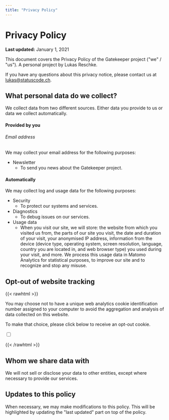 ```yaml
---
title: "Privacy Policy"
---
```


# Privacy Policy

**Last updated:** January 1, 2021

This document covers the Privacy Policy of the Gatekeeper project ("we" / "us"). A personal project by Lukas Reschke. 

If you have any questions about this privacy notice, please contact us at lukas@statuscode.ch.

## What personal data do we collect?

We collect data from two different sources. Either data you provide to us or data we collect automatically.

#### Provided by you

###### Email address
We may collect your email address for the following purposes:

- Newsletter
  - To send you news about the Gatekeeper project.

#### Automatically

We may collect log and usage data for the following purposes:

- Security
  - To protect our systems and services.
- Diagnostics
  - To debug issues on our services.
- Usage data
  - When you visit our site, we will store: the website from which you visited us from, the parts of our site you visit, the date and duration of your visit, your anonymised IP address, information from the device (device type, operating system, screen resolution, language, country you are located in, and web browser type) you used during your visit, and more. We process this usage data in Matomo Analytics for statistical purposes, to improve our site and to recognize and stop any misuse.

## Opt-out of website tracking

{{< rawhtml >}}
<div>
  <p>You may choose not to have a unique web analytics cookie identification number assigned to your computer to avoid the aggregation and analysis of data collected on this website.</p>
  <p>To make that choice, please click below to receive an opt-out cookie.</p>

  <p>
    <input type="checkbox" id="optout" />
    <label for="optout"><strong></strong></label>
  </p>
</div>
<script>
document.addEventListener("DOMContentLoaded", function(event) {
  function setOptOutText(element) {
    _paq.push([function() {
      element.checked = !this.isUserOptedOut();
      document.querySelector('label[for=optout] strong').innerText = this.isUserOptedOut()
        ? 'You are currently opted out. Click here to opt in.'
        : 'You are currently opted in. Click here to opt out.';
    }]);
  }

  var optOut = document.getElementById("optout");
  optOut.addEventListener("click", function() {
    if (this.checked) {
      _paq.push(['forgetUserOptOut']);
    } else {
      _paq.push(['optUserOut']);
    }
    setOptOutText(optOut);
  });
  setOptOutText(optOut);
});
</script>
{{< /rawhtml >}}

## Whom we share data with

We will not sell or disclose your data to other entities, except where necessary to provide our services.

## Updates to this policy

When necessary, we may make modifications to this policy. This will be highlighted by updating the "last updated" part on top of the policy.
